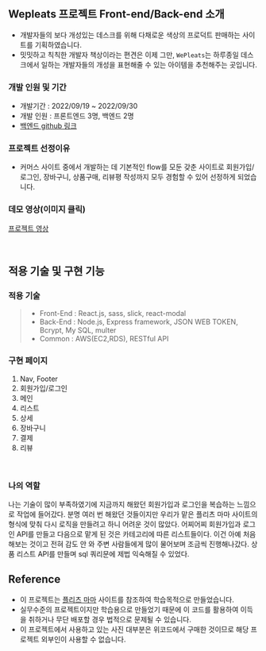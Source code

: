 
## Wepleats 프로젝트 Front-end/Back-end 소개

- 개발자들의 보다 개성있는 데스크를 위해 다채로운 색상의 프로덕트 판매하는 사이트를 기획하였습니다.
- 밋밋하고 칙칙한 개발자 책상이라는 편견은 이제 그만, `WePleats`는 하루종일 데스크에서 일하는 개발자들의 개성을 표현해줄 수 있는 아이템을 추천해주는 곳입니다.

### 개발 인원 및 기간

- 개발기간 : 2022/09/19 ~ 2022/09/30
- 개발 인원 : 프론트엔드 3명, 백엔드 2명
- [백엔드 github 링크](https://github.com/wecode-bootcamp-korea/37-1st-WePleats-backend)

### 프로젝트 선정이유

- 커머스 사이트 중에서 개발하는 데 기본적인 flow를 모둔 갖춘 사이트로 회원가입/로그인, 장바구니, 상품구매, 리뷰평 작성까지 모두 경험할 수 있어 선정하게 되었습니다.

### 데모 영상(이미지 클릭)

[프로젝트 영상](https://www.youtube.com/watch?v=Mao03-WqfxQ)

<br>

## 적용 기술 및 구현 기능

### 적용 기술

> - Front-End : React.js, sass, slick, react-modal
> - Back-End : Node.js, Express framework, JSON WEB TOKEN, Bcrypt, My SQL, multer
> - Common : AWS(EC2,RDS), RESTful API



### 구현 페이지

1. Nav, Footer
2. 회원가입/로그인
3. 메인
4. 리스트
5. 상세
5. 장바구니
6. 결제
7. 리뷰

<br>

### 나의 역할
나는 기술이 많이 부족하였기에 지금까지 해왔던 회원가입과 로그인을 복습하는 느낌으로 작업에 들어갔다.
분명 여러 번 해왔던 것들이지만 우리가 맡은 플리츠 마마 사이트의 형식에 맞춰 다시 로직을 만들려고 하니 어려운 것이 많았다.
어찌어찌 회원가입과 로그인 API를 만들고 다음으로 맡게 된 것은 카테고리에 따른 리스트들이다.
이건 아예 처음 해보는 것이고 전혀 감도 안 와 주변 사람들에게 많이 물어보며 조금씩 진행해나갔다.
상품 리스트 API를 만들며 sql 쿼리문에 제법 익숙해질 수 있었다.

## Reference

- 이 프로젝트는 [플리츠 마마](https://pleatsmama.com/) 사이트를 참조하여 학습목적으로 만들었습니다.
- 실무수준의 프로젝트이지만 학습용으로 만들었기 때문에 이 코드를 활용하여 이득을 취하거나 무단 배포할 경우 법적으로 문제될 수 있습니다.
- 이 프로젝트에서 사용하고 있는 사진 대부분은 위코드에서 구매한 것이므로 해당 프로젝트 외부인이 사용할 수 없습니다.
